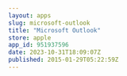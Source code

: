 ```yaml
---
layout: apps
slug: microsoft-outlook
title: "Microsoft Outlook"
store: apple
app_id: 951937596
date: 2023-10-31T18:09:07Z
published: 2015-01-29T05:22:59Z
---
```

